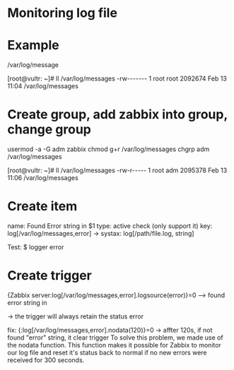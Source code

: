 # Monitoring log file
# Example 
/var/log/message

[root@vultr: ~]# ll  /var/log/messages
-rw------- 1 root root 2092674 Feb 13 11:04 /var/log/messages


# Create group, add zabbix into group, change group
usermod -a -G adm zabbix
chmod g+r /var/log/messages
chgrp adm /var/log/messages

[root@vultr: ~]# ll  /var/log/messages
-rw-r----- 1 root adm 2095378 Feb 13 11:06 /var/log/messages


# Create item
name: Found Error string in $1
type: active check (only support it)
key: log[/var/log/messages,error] -> systax: log[/path/file.log, string]

Test: 
$ logger error


# Create trigger
{Zabbix server:log[/var/log/messages,error].logsource(error)}=0  --> found error string in 

-> the trigger will always retain the status error

fix:
{<Zabbix server>:log[/var/log/messages,error].nodata(120)}=0 -> affter 120s, if not found "error" string, it clear trigger
To solve this problem, we made use of the nodata function. This function makes it possible for Zabbix to monitor our log file and reset it's status back to normal if no new errors were received for 300 seconds.

